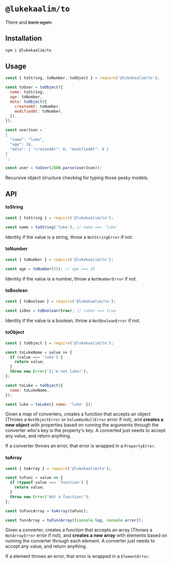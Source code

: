 # `@lukekaalim/to`

There and ~~back again~~.

## Installation

```bash
npm i @lukekaalim/to
```

##  Usage

```javascript
const { toString, toNumber, toObject } = require('@lukekaalim/to');

const toUser = toObject({
  name: toString,
  age: toNumber,
  meta: toObject({
    createdAt: toNumber,
    modifiedAt: toNumber,
  }),
});

const userJson = `
{
  "name": "luke",
  "age": 24,
  "meta": { "createdAt": 0, "modifiedAt": 0 }
}
`;

const user = toUser(JSON.parse(userJson));
```

Recursive object structure checking for typing those pesky models.

## API

#### toString
```javascript
const { toString } = require('@lukekaalim/to');

const name = toString('luke'); // name === 'luke'
```
Identity if the value is a string, throw a `NotStringError` if not.

#### toNumber
```javascript
const { toNumber } = require('@lukekaalim/to');

const age = toNumber(25); // age === 25
```
Identity if the value is a number, throw a `NotNumberError` if not.

#### toBoolean
```javascript
const { toBoolean } = require('@lukekaalim/to');

const isDev = toBoolean(true); // isDev === true
```
Identity if the value is a boolean, throw a `NotBooleanError` if not.

#### toObject
```javascript
const { toObject } = require('@lukekaalim/to');

const toLukeName = value => {
  if (value === 'luke') {
    return value;
  }
  throw new Error('I\'m not luke!');
};

const toLuke = toObject({
  name: toLukeName,
});

const luke = toLuke({ name: 'luke' });
```
Given a map of converters, creates a function that accepts an object (Throws a `NotObjectError` or `ValueWasNullError` error if not), and **creates a new object** with properties based on running the arguments through the converter who's key is the property's key. A converted just needs to accept any value, and return anything.

If a converter throws an error, that error is wrapped in a `PropertyError`.

#### toArray
```javascript
const { toArray } = require('@lukekaalim/to');

const toFunc = value => {
  if (typeof value === 'function') {
    return value;
  }
  throw new Error('Not a function!');
};

const toFuncArray = toArray(toFunc);

const funcArray = toFuncArray([console.log, console.error]);
```
Given a converter, creates a function that accepts an array (Throws a `NotArrayError` error if not), and **creates a new array** with elements based on running the converter through each element. A converter just needs to accept any value, and return anything.

If a element throws an error, that error is wrapped in a `ElementError`.
